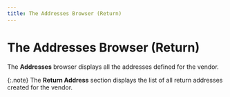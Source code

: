 ```yaml
---
title: The Addresses Browser (Return)
---
```


# The Addresses Browser (Return)


The **Addresses** browser displays  all the addresses defined for the vendor.


{:.note}
The **Return 
 Address** section displays the list of all return addresses created  for the vendor.
